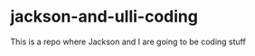 jackson-and-ulli-coding
=======================

This is a repo where Jackson and I are going to be coding stuff
